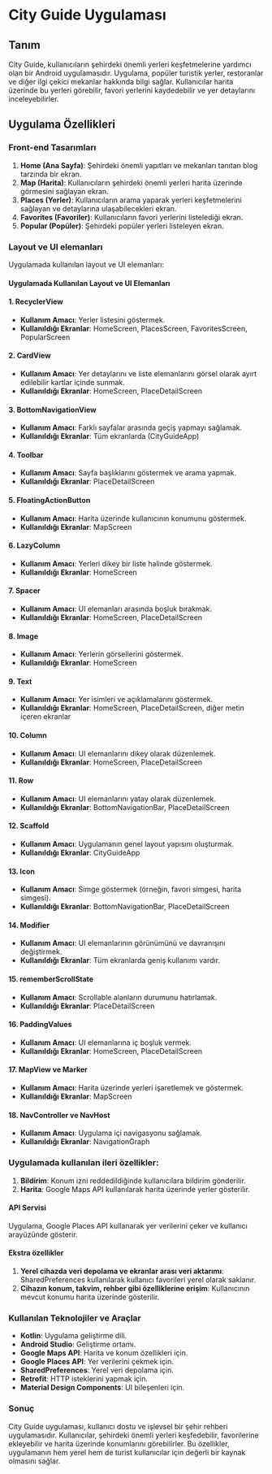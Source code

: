 # City Guide Uygulaması

## Tanım
City Guide, kullanıcıların şehirdeki önemli yerleri keşfetmelerine yardımcı olan bir Android uygulamasıdır. Uygulama, popüler turistik yerler, restoranlar ve diğer ilgi çekici mekanlar hakkında bilgi sağlar. Kullanıcılar harita üzerinde bu yerleri görebilir, favori yerlerini kaydedebilir ve yer detaylarını inceleyebilirler.

## Uygulama Özellikleri

### Front-end Tasarımları 

1. **Home (Ana Sayfa)**: Şehirdeki önemli yapıtları ve mekanları tanıtan blog tarzında bir ekran.
2. **Map (Harita)**: Kullanıcıların şehirdeki önemli yerleri harita üzerinde görmesini sağlayan ekran.
3. **Places (Yerler)**: Kullanıcıların arama yaparak yerleri keşfetmelerini sağlayan ve detaylarına ulaşabilecekleri ekran.
4. **Favorites (Favoriler)**: Kullanıcıların favori yerlerini listelediği ekran.
5. **Popular (Popüler)**: Şehirdeki popüler yerleri listeleyen ekran.

### Layout ve UI elemanları
Uygulamada kullanılan layout ve UI elemanları:
#### Uygulamada Kullanılan Layout ve UI Elemanları

#### 1. RecyclerView
- **Kullanım Amacı**: Yerler listesini göstermek.
- **Kullanıldığı Ekranlar**: HomeScreen, PlacesScreen, FavoritesScreen, PopularScreen

#### 2. CardView
- **Kullanım Amacı**: Yer detaylarını ve liste elemanlarını görsel olarak ayırt edilebilir kartlar içinde sunmak.
- **Kullanıldığı Ekranlar**: HomeScreen, PlaceDetailScreen

#### 3. BottomNavigationView
- **Kullanım Amacı**: Farklı sayfalar arasında geçiş yapmayı sağlamak.
- **Kullanıldığı Ekranlar**: Tüm ekranlarda (CityGuideApp)

#### 4. Toolbar
- **Kullanım Amacı**: Sayfa başlıklarını göstermek ve arama yapmak.
- **Kullanıldığı Ekranlar**: PlaceDetailScreen

#### 5. FloatingActionButton
- **Kullanım Amacı**: Harita üzerinde kullanıcının konumunu göstermek.
- **Kullanıldığı Ekranlar**: MapScreen

#### 6. LazyColumn
- **Kullanım Amacı**: Yerleri dikey bir liste halinde göstermek.
- **Kullanıldığı Ekranlar**: HomeScreen

#### 7. Spacer
- **Kullanım Amacı**: UI elemanları arasında boşluk bırakmak.
- **Kullanıldığı Ekranlar**: HomeScreen, PlaceDetailScreen

#### 8. Image
- **Kullanım Amacı**: Yerlerin görsellerini göstermek.
- **Kullanıldığı Ekranlar**: HomeScreen

#### 9. Text
- **Kullanım Amacı**: Yer isimleri ve açıklamalarını göstermek.
- **Kullanıldığı Ekranlar**: HomeScreen, PlaceDetailScreen, diğer metin içeren ekranlar

#### 10. Column
- **Kullanım Amacı**: UI elemanlarını dikey olarak düzenlemek.
- **Kullanıldığı Ekranlar**: HomeScreen, PlaceDetailScreen

#### 11. Row
- **Kullanım Amacı**: UI elemanlarını yatay olarak düzenlemek.
- **Kullanıldığı Ekranlar**: BottomNavigationBar, PlaceDetailScreen

#### 12. Scaffold
- **Kullanım Amacı**: Uygulamanın genel layout yapısını oluşturmak.
- **Kullanıldığı Ekranlar**: CityGuideApp

#### 13. Icon
- **Kullanım Amacı**: Simge göstermek (örneğin, favori simgesi, harita simgesi).
- **Kullanıldığı Ekranlar**: BottomNavigationBar, PlaceDetailScreen

#### 14. Modifier
- **Kullanım Amacı**: UI elemanlarının görünümünü ve davranışını değiştirmek.
- **Kullanıldığı Ekranlar**: Tüm ekranlarda geniş kullanımı vardır.

#### 15. rememberScrollState
- **Kullanım Amacı**: Scrollable alanların durumunu hatırlamak.
- **Kullanıldığı Ekranlar**: PlaceDetailScreen

#### 16. PaddingValues
- **Kullanım Amacı**: UI elemanlarına iç boşluk vermek.
- **Kullanıldığı Ekranlar**: HomeScreen, PlaceDetailScreen

#### 17. MapView ve Marker
- **Kullanım Amacı**: Harita üzerinde yerleri işaretlemek ve göstermek.
- **Kullanıldığı Ekranlar**: MapScreen

#### 18. NavController ve NavHost
- **Kullanım Amacı**: Uygulama içi navigasyonu sağlamak.
- **Kullanıldığı Ekranlar**: NavigationGraph

### Uygulamada kullanılan ileri özellikler:
1. **Bildirim**: Konum izni reddedildiğinde kullanıcılara bildirim gönderilir.
2. **Harita**: Google Maps API kullanılarak harita üzerinde yerler gösterilir.

#### API Servisi
Uygulama, Google Places API kullanarak yer verilerini çeker ve kullanıcı arayüzünde gösterir.

#### Ekstra özellikler
1. **Yerel cihazda veri depolama ve ekranlar arası veri aktarımı**: SharedPreferences kullanılarak kullanıcı favorileri yerel olarak saklanır.
2. **Cihazın konum, takvim, rehber gibi özelliklerine erişim**: Kullanıcının mevcut konumu harita üzerinde gösterilir.

### Kullanılan Teknolojiler ve Araçlar
- **Kotlin**: Uygulama geliştirme dili.
- **Android Studio**: Geliştirme ortamı.
- **Google Maps API**: Harita ve konum özellikleri için.
- **Google Places API**: Yer verilerini çekmek için.
- **SharedPreferences**: Yerel veri depolama için.
- **Retrofit**: HTTP isteklerini yapmak için.
- **Material Design Components**: UI bileşenleri için.

### Sonuç
City Guide uygulaması, kullanıcı dostu ve işlevsel bir şehir rehberi uygulamasıdır. Kullanıcılar, şehirdeki önemli yerleri keşfedebilir, favorilerine ekleyebilir ve harita üzerinde konumlarını görebilirler. Bu özellikler, uygulamanın hem yerel hem de turist kullanıcılar için değerli bir kaynak olmasını sağlar.
